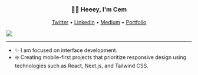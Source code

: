 <h3 align="center">👋🏻 Heeey, I'm Cem</h3> 

<p align="center">
  <a href="https://twitter.com/vaycem" target='blank'>Twitter</a> •
  <a href="https://www.linkedin.com/in/cemtatli">Linkedin</a> •
  <a href="https://medium.com/@cemtatli">Medium</a> •
  <a href="https://cemtatli.dev">Portfolio</a>
</p>

[![](https://visitcount.itsvg.in/api?id=cemtatli&icon=0&color=1)](https://visitcount.itsvg.in)

---

- ✨ I am focused on interface development.
- ❇️ Creating mobile-first projects that prioritize responsive design using technologies such as React, Next.js, and Tailwind CSS.


